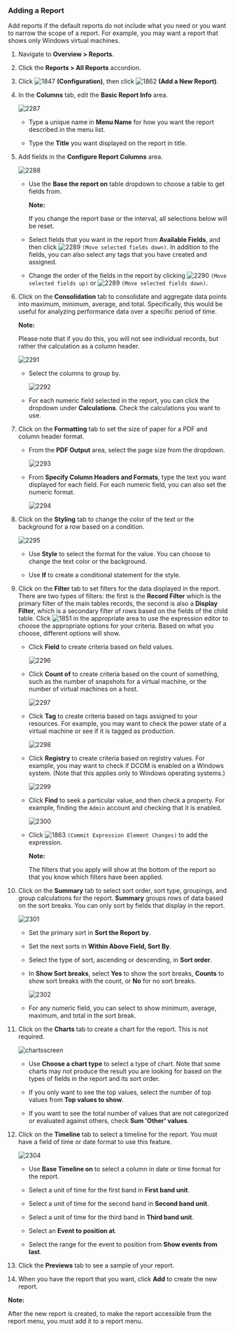 ### Adding a Report

Add reports if the default reports do not include what you need or you
want to narrow the scope of a report. For example, you may want a report
that shows only Windows virtual machines.

1.  Navigate to **Overview > Reports**.

2.  Click the **Reports > All Reports** accordion.

3.  Click ![1847](../images/1847.png) **(Configuration)**, then click
    ![1862](../images/1862.png) **(Add a New Report)**.

4.  In the **Columns** tab, edit the **Basic Report Info** area.

    ![2287](../images/2287.png)

      - Type a unique name in **Menu Name** for how you want the report
        described in the menu list.

      - Type the **Title** you want displayed on the report in title.

5.  Add fields in the **Configure Report Columns** area.

    ![2288](../images/2288.png)

      - Use the **Base the report on** table dropdown to choose a table
        to get fields from.

        **Note:**

        If you change the report base or the interval, all selections
        below will be reset.

      - Select fields that you want in the report from **Available Fields**, and then click ![2289](../images/2289.png) `(Move selected fields down)`. In addition to the fields, you can also select any tags that you have created and assigned.

      - Change the order of the fields in the report by clicking
        ![2290](../images/2290.png) `(Move selected fields up)` or
        ![2289](../images/2289.png) `(Move selected fields down)`.

6.  Click on the **Consolidation** tab to consolidate and aggregate data
    points into maximum, minimum, average, and total. Specifically, this
    would be useful for analyzing performance data over a specific
    period of time.

    **Note:**

    Please note that if you do this, you will not see individual
    records, but rather the calculation as a column header.

    ![2291](../images/2291.png)

      - Select the columns to group by.

        ![2292](../images/2292.png)

      - For each numeric field selected in the report, you can click the
        dropdown under **Calculations**. Check the calculations you want
        to use.

7.  Click on the **Formatting** tab to set the size of paper for a PDF
    and column header format.

      - From the **PDF Output** area, select the page size from the
        dropdown.

        ![2293](../images/2293.png)

      - From **Specify Column Headers and Formats**, type the text you
        want displayed for each field. For each numeric field, you can
        also set the numeric format.

        ![2294](../images/2294.png)

8.  Click on the **Styling** tab to change the color of the text or the
    background for a row based on a condition.

    ![2295](../images/2295.png)

      - Use **Style** to select the format for the value. You can choose
        to change the text color or the background.

      - Use **If** to create a conditional statement for the style.

9.  Click on the **Filter** tab to set filters for the data displayed in
    the report. There are two types of filters: the first is the
    **Record Filter** which is the primary filter of the main tables
    records, the second is also a **Display Filter**, which is a
    secondary filter of rows based on the fields of the child table.
    Click ![1851](../images/1851.png) in the appropriate area to use the
    expression editor to choose the appropriate options for your
    criteria. Based on what you choose, different options will show.

      - Click **Field** to create criteria based on field values.

        ![2296](../images/2296.png)

      - Click **Count of** to create criteria based on the count of
        something, such as the number of snapshots for a virtual
        machine, or the number of virtual machines on a host.

        ![2297](../images/2297.png)

      - Click **Tag** to create criteria based on tags assigned to your
        resources. For example, you may want to check the power state of
        a virtual machine or see if it is tagged as production.

        ![2298](../images/2298.png)

      - Click **Registry** to create criteria based on registry values.
        For example, you may want to check if DCOM is enabled on a
        Windows system. (Note that this applies only to Windows
        operating systems.)

        ![2299](../images/2299.png)

      - Click **Find** to seek a particular value, and then check a
        property. For example, finding the `Admin` account and checking
        that it is enabled.

        ![2300](../images/2300.png)

      - Click ![1863](../images/1863.png) `(Commit Expression Element
        Changes)` to add the expression.

        **Note:**

        The filters that you apply will show at the bottom of the report
        so that you know which filters have been applied.

10. Click on the **Summary** tab to select sort order, sort type,
    groupings, and group calculations for the report. **Summary** groups
    rows of data based on the sort breaks. You can only sort by fields
    that display in the report.

    ![2301](../images/2301.png)

      - Set the primary sort in **Sort the Report by**.

      - Set the next sorts in **Within Above Field, Sort By**.

      - Select the type of sort, ascending or descending, in **Sort
        order**.

      - In **Show Sort breaks**, select **Yes** to show the sort breaks,
        **Counts** to show sort breaks with the count, or **No** for no
        sort breaks.

        ![2302](../images/2302.png)

      - For any numeric field, you can select to show minimum, average,
        maximum, and total in the sort break.

11. Click on the **Charts** tab to create a chart for the report. This
    is not required.

    ![chartsscreen](../images/chartsscreen.png)

      - Use **Choose a chart type** to select a type of chart. Note that
        some charts may not produce the result you are looking for based
        on the types of fields in the report and its sort order.

      - If you only want to see the top values, select the number of top
        values from **Top values to show**.

      - If you want to see the total number of values that are not
        categorized or evaluated against others, check **Sum 'Other'
        values**.

12. Click on the **Timeline** tab to select a timeline for the report.
    You must have a field of time or date format to use this feature.

    ![2304](../images/2304.png)

      - Use **Base Timeline on** to select a column in date or time
        format for the report.

      - Select a unit of time for the first band in **First band unit**.

      - Select a unit of time for the second band in **Second band
        unit**.

      - Select a unit of time for the third band in **Third band unit**.

      - Select an **Event to position at**.

      - Select the range for the event to position from **Show events
        from last**.

13. Click the **Previews** tab to see a sample of your report.

14. When you have the report that you want, click **Add** to create the
    new report.

**Note:**

After the new report is created, to make the report accessible from the
report menu, you must add it to a report menu.
